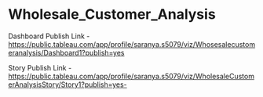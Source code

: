 # Wholesale_Customer_Analysis

Dashboard Publish Link - https://public.tableau.com/app/profile/saranya.s5079/viz/Whosesalecustomeranalysis/Dashboard1?publish=yes

Story Publish Link -  https://public.tableau.com/app/profile/saranya.s5079/viz/WholesaleCustomerAnalysisStory/Story1?publish=yes- 
